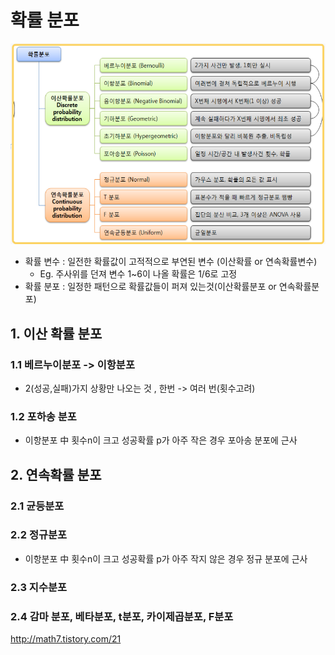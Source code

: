 # 확률 분포
![](/assets/distri.png)

* 확률 변수 : 일전한 확률값이 고적적으로 부연된 변수 (이산확률 or 연속확률변수)
    * Eg. 주사위를 던져 변수 1~6이 나올 확률은 1/6로 고정
* 확률 분포 : 일정한 패턴으로 확률값들이 퍼져 있는것(이산확률분포 or 연속확률분포)

## 1. 이산 확률 분포 
### 1.1 베르누이분포 -> 이항분포
* 2(성공,실패)가지 상황만 나오는 것 , 한번 ->  여러 번(횟수고려)

### 1.2 포하송 분포
* 이항분포 中 횟수n이 크고 성공확률 p가 아주 작은 경우 포아송 분포에 근사

## 2. 연속확률 분포
### 2.1 균등분포
### 2.2 정규분포 
* 이항분포 中 횟수n이 크고 성공확률 p가 아주 작지 않은 경우 정규 분포에 근사
### 2.3 지수분포
### 2.4 감마 분포, 베타분포, t분포, 카이제곱분포, F분포




http://math7.tistory.com/21

